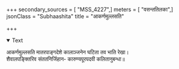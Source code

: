 +++
secondary_sources = [ "MSS_4227",]
meters = [ "वसन्ततिलका",]
jsonClass = "Subhaashita"
title = "आकर्णमुल्लसति"

+++

<details open><summary>Text</summary>

आकर्णमुल्लसति मातरपाङ्गदेशे कालाञ्जनेन घटिता तव भाति रेखा।  
शैवालपङ्क्तिरिव संततनिर्जिहान- कारुण्यपूरपदवी कलितानुबन्धा॥
</details>
